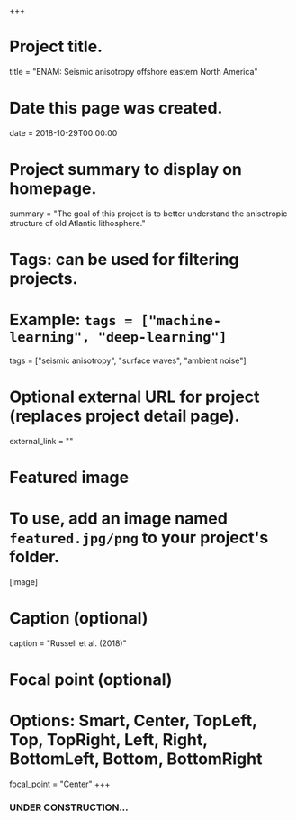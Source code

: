 +++
# Project title.
title = "ENAM: Seismic anisotropy offshore eastern North America"

# Date this page was created.
date = 2018-10-29T00:00:00

# Project summary to display on homepage.
summary = "The goal of this project is to better understand the anisotropic structure of old Atlantic lithosphere."

# Tags: can be used for filtering projects.
# Example: `tags = ["machine-learning", "deep-learning"]`
tags = ["seismic anisotropy", "surface waves", "ambient noise"]

# Optional external URL for project (replaces project detail page).
external_link = ""

# Featured image
# To use, add an image named `featured.jpg/png` to your project's folder. 
[image]
  # Caption (optional)
  caption = "Russell et al. (2018)"
  
  # Focal point (optional)
  # Options: Smart, Center, TopLeft, Top, TopRight, Left, Right, BottomLeft, Bottom, BottomRight
  focal_point = "Center"
+++

### UNDER CONSTRUCTION...
